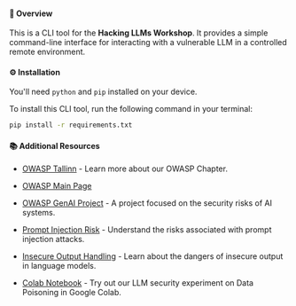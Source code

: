 #### 🚀 Overview

This is a CLI tool for the **Hacking LLMs Workshop**. It provides a simple command-line interface for interacting with a vulnerable LLM in a controlled remote environment.

#### ⚙️ Installation

You'll need `python` and `pip` installed on your device.

To install this CLI tool, run the following command in your terminal:

```bash
pip install -r requirements.txt
```

#### 📚 Additional Resources

- [OWASP Tallinn](https://owasp.ee/) - Learn more about our OWASP Chapter.
- [OWASP Main Page](https://owasp.org/)
- [OWASP GenAI Project](https://genai.owasp.org/) - A project focused on the security risks of AI systems.
- [Prompt Injection Risk](https://genai.owasp.org/llmrisk/llm01-prompt-injection/) - Understand the risks associated with prompt injection attacks.
- [Insecure Output Handling](https://genai.owasp.org/llmrisk/llm02-insecure-output-handling/) - Learn about the dangers of insecure output in language models.
  
- [Colab Notebook](https://colab.research.google.com/drive/1lIDc_R6VrksmfpT2DIBCilEwY-bTAD2q) - Try out our LLM security experiment on Data Poisoning in Google Colab.
